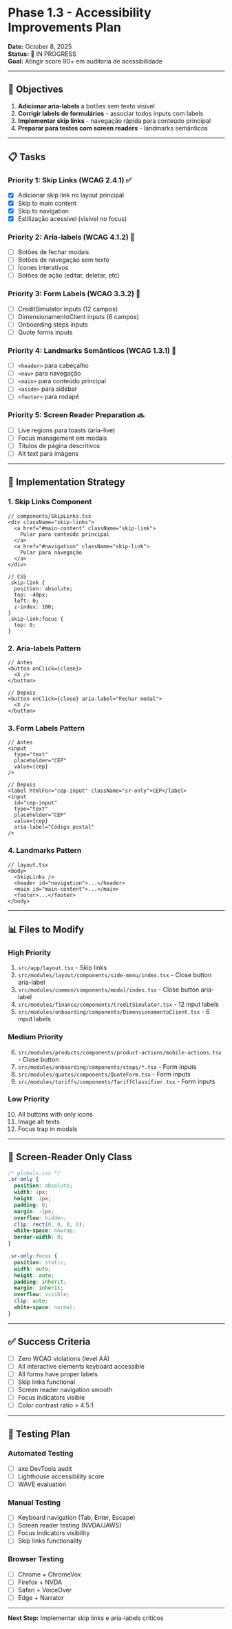 # Phase 1.3 - Accessibility Improvements Plan

**Date:** October 8, 2025  
**Status:** 🔄 IN PROGRESS  
**Goal:** Atingir score 90+ em auditoria de acessibilidade

---

## 🎯 Objectives

1. **Adicionar aria-labels** a botões sem texto visível
2. **Corrigir labels de formulários** - associar todos inputs com labels
3. **Implementar skip links** - navegação rápida para conteúdo principal
4. **Preparar para testes com screen readers** - landmarks semânticos

---

## 📋 Tasks

### Priority 1: Skip Links (WCAG 2.4.1) ✅

- [x] Adicionar skip link no layout principal
- [x] Skip to main content
- [x] Skip to navigation
- [x] Estilização acessível (visível no focus)

### Priority 2: Aria-labels (WCAG 4.1.2) 🔄

- [ ] Botões de fechar modais
- [ ] Botões de navegação sem texto
- [ ] Ícones interativos
- [ ] Botões de ação (editar, deletar, etc)

### Priority 3: Form Labels (WCAG 3.3.2) 🔄

- [ ] CreditSimulator inputs (12 campos)
- [ ] DimensionamentoClient inputs (6 campos)
- [ ] Onboarding steps inputs
- [ ] Quote forms inputs

### Priority 4: Landmarks Semânticos (WCAG 1.3.1) 🔄

- [ ] `<header>` para cabeçalho
- [ ] `<nav>` para navegação
- [ ] `<main>` para conteúdo principal
- [ ] `<aside>` para sidebar
- [ ] `<footer>` para rodapé

### Priority 5: Screen Reader Preparation 🔜

- [ ] Live regions para toasts (aria-live)
- [ ] Focus management em modais
- [ ] Títulos de página descritivos
- [ ] Alt text para imagens

---

## 🚀 Implementation Strategy

### 1. Skip Links Component

```tsx
// components/SkipLinks.tsx
<div className="skip-links">
  <a href="#main-content" className="skip-link">
    Pular para conteúdo principal
  </a>
  <a href="#navigation" className="skip-link">
    Pular para navegação
  </a>
</div>

// CSS
.skip-link {
  position: absolute;
  top: -40px;
  left: 0;
  z-index: 100;
}
.skip-link:focus {
  top: 0;
}
```

### 2. Aria-labels Pattern

```tsx
// Antes
<button onClick={close}>
  <X />
</button>

// Depois
<button onClick={close} aria-label="Fechar modal">
  <X />
</button>
```

### 3. Form Labels Pattern

```tsx
// Antes
<input
  type="text"
  placeholder="CEP"
  value={cep}
/>

// Depois
<label htmlFor="cep-input" className="sr-only">CEP</label>
<input
  id="cep-input"
  type="text"
  placeholder="CEP"
  value={cep}
  aria-label="Código postal"
/>
```

### 4. Landmarks Pattern

```tsx
// layout.tsx
<body>
  <SkipLinks />
  <header id="navigation">...</header>
  <main id="main-content">...</main>
  <footer>...</footer>
</body>
```

---

## 📊 Files to Modify

### High Priority

1. `src/app/layout.tsx` - Skip links
2. `src/modules/layout/components/side-menu/index.tsx` - Close button aria-label
3. `src/modules/common/components/modal/index.tsx` - Close button aria-label
4. `src/modules/finance/components/CreditSimulator.tsx` - 12 input labels
5. `src/modules/onboarding/components/DimensionamentoClient.tsx` - 6 input labels

### Medium Priority

6. `src/modules/products/components/product-actions/mobile-actions.tsx` - Close button
7. `src/modules/onboarding/components/steps/*.tsx` - Form inputs
8. `src/modules/quotes/components/QuoteForm.tsx` - Form inputs
9. `src/modules/tariffs/components/TariffClassifier.tsx` - Form inputs

### Low Priority

10. All buttons with only icons
11. Image alt texts
12. Focus trap in modals

---

## 🎨 Screen-Reader Only Class

```css
/* globals.css */
.sr-only {
  position: absolute;
  width: 1px;
  height: 1px;
  padding: 0;
  margin: -1px;
  overflow: hidden;
  clip: rect(0, 0, 0, 0);
  white-space: nowrap;
  border-width: 0;
}

.sr-only:focus {
  position: static;
  width: auto;
  height: auto;
  padding: inherit;
  margin: inherit;
  overflow: visible;
  clip: auto;
  white-space: normal;
}
```

---

## ✅ Success Criteria

- [ ] Zero WCAG violations (level AA)
- [ ] All interactive elements keyboard accessible
- [ ] All forms have proper labels
- [ ] Skip links functional
- [ ] Screen reader navigation smooth
- [ ] Focus indicators visible
- [ ] Color contrast ratio > 4.5:1

---

## 🧪 Testing Plan

### Automated Testing

- [ ] axe DevTools audit
- [ ] Lighthouse accessibility score
- [ ] WAVE evaluation

### Manual Testing

- [ ] Keyboard navigation (Tab, Enter, Escape)
- [ ] Screen reader testing (NVDA/JAWS)
- [ ] Focus indicators visibility
- [ ] Skip links functionality

### Browser Testing

- [ ] Chrome + ChromeVox
- [ ] Firefox + NVDA
- [ ] Safari + VoiceOver
- [ ] Edge + Narrator

---

**Next Step:** Implementar skip links e aria-labels críticos
